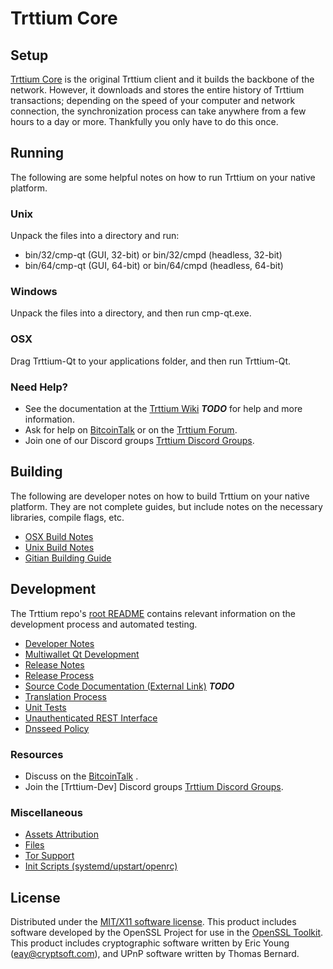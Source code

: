 Trttium Core
=====================

Setup
---------------------
[Trttium Core](http://Trttiumcoin.com) is the original Trttium client and it builds the backbone of the network. However, it downloads and stores the entire history of Trttium transactions; depending on the speed of your computer and network connection, the synchronization process can take anywhere from a few hours to a day or more. Thankfully you only have to do this once.

Running
---------------------
The following are some helpful notes on how to run Trttium on your native platform.

### Unix

Unpack the files into a directory and run:

- bin/32/cmp-qt (GUI, 32-bit) or bin/32/cmpd (headless, 32-bit)
- bin/64/cmp-qt (GUI, 64-bit) or bin/64/cmpd (headless, 64-bit)

### Windows

Unpack the files into a directory, and then run cmp-qt.exe.

### OSX

Drag Trttium-Qt to your applications folder, and then run Trttium-Qt.

### Need Help?

* See the documentation at the [Trttium Wiki](https://en.bitcoin.it/wiki/Main_Page) ***TODO***
for help and more information.
* Ask for help on [BitcoinTalk](https://bitcointalk.org/index.php) or on the [Trttium Forum](http://Trttiumcoin.com/).
* Join one of our Discord groups [Trttium Discord Groups](https://discord.gg/YcnvMqt).

Building
---------------------
The following are developer notes on how to build Trttium on your native platform. They are not complete guides, but include notes on the necessary libraries, compile flags, etc.

- [OSX Build Notes](build-osx.md)
- [Unix Build Notes](build-unix.md)
- [Gitian Building Guide](gitian-building.md)

Development
---------------------
The Trttium repo's [root README](https://github.com/eastcoastcrypto/Trttium/blob/master/README.md) contains relevant information on the development process and automated testing.

- [Developer Notes](developer-notes.md)
- [Multiwallet Qt Development](multiwallet-qt.md)
- [Release Notes](release-notes.md)
- [Release Process](release-process.md)
- [Source Code Documentation (External Link)](https://dev.visucore.com/bitcoin/doxygen/) ***TODO***
- [Translation Process](translation_process.md)
- [Unit Tests](unit-tests.md)
- [Unauthenticated REST Interface](REST-interface.md)
- [Dnsseed Policy](dnsseed-policy.md)

### Resources

* Discuss on the [BitcoinTalk](https://bitcointalk.org/index.php?topic=1262920.0) .
* Join the [Trttium-Dev] Discord groups [Trttium Discord Groups](https://discord.gg/YcnvMqt).

### Miscellaneous
- [Assets Attribution](assets-attribution.md)
- [Files](files.md)
- [Tor Support](tor.md)
- [Init Scripts (systemd/upstart/openrc)](init.md)

License
---------------------
Distributed under the [MIT/X11 software license](http://www.opensource.org/licenses/mit-license.php).
This product includes software developed by the OpenSSL Project for use in the [OpenSSL Toolkit](https://www.openssl.org/). This product includes
cryptographic software written by Eric Young ([eay@cryptsoft.com](mailto:eay@cryptsoft.com)), and UPnP software written by Thomas Bernard.
